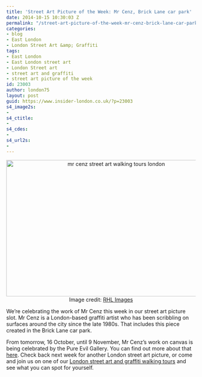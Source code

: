 ```yaml
---
title: 'Street Art Picture of the Week: Mr Cenz, Brick Lane car park'
date: 2014-10-15 10:30:03 Z
permalink: "/street-art-picture-of-the-week-mr-cenz-brick-lane-car-park/"
categories:
- blog
- East London
- London Street Art &amp; Graffiti
tags:
- East London
- East London street art
- London Street art
- street art and graffiti
- street art picture of the week
id: 23003
author: london75
layout: post
guid: https://www.insider-london.co.uk/?p=23003
s4_image2s:
- 
s4_ctitle:
- 
s4_cdes:
- 
s4_url2s:
- 
---
```


<p style="text-align: center;">
  <a href="/wp-content/uploads/2014/10/Mr-Cenz-London-street-art_mini.jpg"><img class="aligncenter wp-image-23005 size-full" src="/wp-content/uploads/2014/10/Mr-Cenz-London-street-art_mini.jpg" alt="mr cenz street art walking tours london" width="569" height="363" /></a><br /> Image credit: <a href="https://www.flickr.com/photos/levien66/15518124352/in/photolist-pBQ3KA-pDRNxa-pmX8HG-pDhrJ9-pmQ8s2-pDjuCV-pmPk2j-pDht4J-pCEXsP-pkCvMV-pC9rwa-pkvexd-pzubW7-pBvxiK-pjRNRT-pBjivd-pziuvs-pizakP-pi6EsK-pyLHxN-pxSEcc-pv4A5f-pfs6hU-peN7Wv-pw7NHp-pumV1o-peUgvJ-pwj3X8-pwhfLu-pe39yA-pdqx2e-psoY1u-pcZzeP-pcXoZV-puaggx-pu214W-pcyAe4-pcytQT-ptLgrP-pcyBXK-pcxxfn-pcxVaq-ptn9C8-pt1jkn-ptg2Zh-pt1pGp-pbNi1W-pcymMe-ptL7TX-pu1Jf1" target="_blank">RHL Images</a>
</p>

<p style="text-align: left;">
  We&#8217;re celebrating the work of Mr Cenz this week in our street art picture slot. Mr Cenz is a London-based graffiti artist who has been scribbling on surfaces around the city since the late 1980s. That includes this piece created in the Brick Lane car park.
</p>

<p style="text-align: left;">
  From tomorrow, 16 October, until 9 November, Mr Cenz&#8217;s work on canvas is being celebrated by the Pure Evil Gallery. You can find out more about that <a href="http://www.pureevilclothing.com/indexgallery.html" target="_blank">here</a>. Check back next week for another London street art picture, or come and join us on one of our <a href="https://www.insider-london.co.uk/london-graffiti-artists-walking-tours/" target="_blank">London street art and graffiti walking tours</a> and see what you can spot for yourself.
</p>